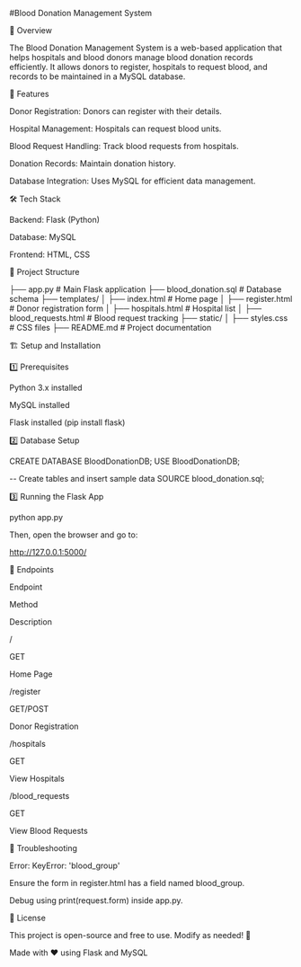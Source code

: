 #Blood Donation Management System

📌 Overview

The Blood Donation Management System is a web-based application that helps hospitals and blood donors manage blood donation records efficiently. It allows donors to register, hospitals to request blood, and records to be maintained in a MySQL database.

🚀 Features

Donor Registration: Donors can register with their details.

Hospital Management: Hospitals can request blood units.

Blood Request Handling: Track blood requests from hospitals.

Donation Records: Maintain donation history.

Database Integration: Uses MySQL for efficient data management.

🛠️ Tech Stack

Backend: Flask (Python)

Database: MySQL

Frontend: HTML, CSS

📂 Project Structure

├── app.py                 # Main Flask application
├── blood_donation.sql      # Database schema
├── templates/
│   ├── index.html         # Home page
│   ├── register.html      # Donor registration form
│   ├── hospitals.html     # Hospital list
│   ├── blood_requests.html # Blood request tracking
├── static/
│   ├── styles.css         # CSS files
├── README.md              # Project documentation

🏗️ Setup and Installation

1️⃣ Prerequisites

Python 3.x installed

MySQL installed

Flask installed (pip install flask)

2️⃣ Database Setup

CREATE DATABASE BloodDonationDB;
USE BloodDonationDB;

-- Create tables and insert sample data
SOURCE blood_donation.sql;

3️⃣ Running the Flask App

python app.py

Then, open the browser and go to:

http://127.0.0.1:5000/

🔗 Endpoints

Endpoint

Method

Description

/

GET

Home Page

/register

GET/POST

Donor Registration

/hospitals

GET

View Hospitals

/blood_requests

GET

View Blood Requests

📌 Troubleshooting

Error: KeyError: 'blood_group'

Ensure the form in register.html has a field named blood_group.

Debug using print(request.form) inside app.py.

📜 License

This project is open-source and free to use. Modify as needed! 🚀

Made with ❤️ using Flask and MySQL

